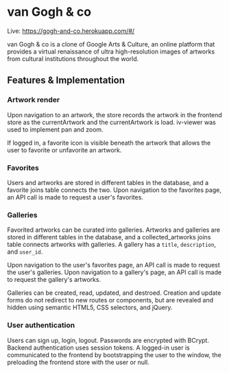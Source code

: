 # van Gogh & co

Live: https://gogh-and-co.herokuapp.com/#/

van Gogh & co is a clone of Google Arts & Culture, an online platform that provides a virtual renaissance of ultra high-resolution images of artworks from cultural institutions throughout the world.

## Features & Implementation

### Artwork render

Upon navigation to an artwork, the store records the artwork in the frontend store as the currentArtwork and the currentArtwork is load. iv-viewer was used to implement pan and zoom.

If logged in, a favorite icon is visible beneath the artwork that allows the user to favorite or unfavorite an artwork.

### Favorites

Users and artworks are stored in different tables in the database, and a favorite joins table connects the two. Upon navigation to the favorites page, an API call is made to request a user's favorites.

### Galleries

Favorited artworks can be curated into galleries. Artworks and galleries are stored in different tables in the database, and a collected_artworks joins table connects artworks with galleries. A gallery has a `title`, `description`, and `user_id`.

Upon navigation to the user's favorites page, an API call is made to request the user's galleries. Upon navigation to a gallery's page, an API call is made to request the gallery's artworks.

Galleries can be created, read, updated, and destroed. Creation and update forms do not redirect to new routes or components, but are revealed and hidden using semantic HTML5, CSS selectors, and jQuery.

### User authentication

Users can sign up, login, logout. Passwords are encrypted with BCrypt. Backend authentication uses session tokens. A logged-in user is communicated to the frontend by bootstrapping the user to the window, the preloading the frontend store with the user or null.

